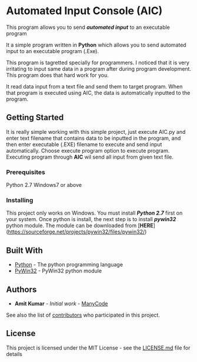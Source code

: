 # Automated Input Console (AIC)

This program allows you to send ***automated input*** to an executable program

It a simple program written in **Python** which allows you to send automated input to an executable program (.Exe).

This program is tagretted specially for programmers. I noticed that it is very irritating to input same
data in a program after during program development. This program does that hard work for you.

It read data input from a text file and send them to target program. When that program is executed using AIC, the data is
automatically inputted to the program.

## Getting Started

It is really simple working with this simple project, just execute AIC.py and enter text filename that contains data to be inputted in the program, and then enter executable (.EXE) filename to execute and send input automatically.
Choose execute program option to execute program. Executing program through **AIC** wil send all input from given text file.

### Prerequisites

Python 2.7
Windows7 or above

### Installing

This project only works on Windows.
You must install ***Python 2.7*** first on your system.
Once python is install, the next step is to install ***pywin32*** python module. The module can be downloaded from [**HERE**] (https://sourceforge.net/projects/pywin32/files/pywin32/)

## Built With

* [Python](http://www.python.org) - The python programming language
* [PyWin32](https://sourceforge.net/projects/pywin32/files/pywin32/) - PyWin32 python module

## Authors

* **Amit Kumar** - *Initial work* - [ManyCode](https://github.com/ManyCode)

See also the list of [contributors](https://github.com/ManyCode/Automated-Input-Console-AIC-/contributors) who participated in this project.

## License

This project is licensed under the MIT License - see the [LICENSE.md](LICENSE.md) file for details
